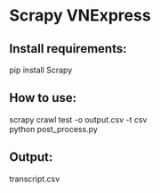 # Scrapy VNExpress
## Install requirements:
pip install Scrapy
## How to use: 
scrapy crawl test -o output.csv -t csv <br/>
python post_process.py
## Output:
transcript.csv
